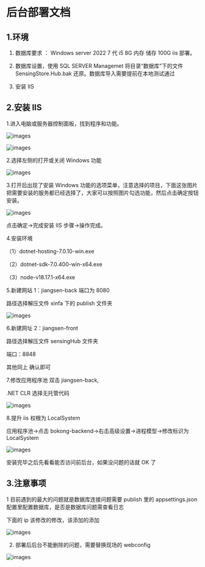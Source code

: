 # 后台部署文档

## 1.环境

1. 数据库要求 ： Windows server 2022 7 代 i5 8G 内存 储存 100G iis 部署。

2. 数据库设置，使用 SQL SERVER Managemet 将目录“数据库”下的文件 SensingStore.Hub.bak 还原。数据库导入需要提前在本地测试通过

3. 安装 IIS

## 2.安装 IIS

1.进入电脑或服务器控制面板，找到程序和功能。

![images](https://sensingstore.oss-cn-shanghai.aliyuncs.com/Troncell/Knowledge/Docs/Centering/images/back/1.png)

![images](https://sensingstore.oss-cn-shanghai.aliyuncs.com/Troncell/Knowledge/Docs/Centering/images/back/2.png)

2.选择左侧的打开或关闭 Windows 功能

![images](https://sensingstore.oss-cn-shanghai.aliyuncs.com/Troncell/Knowledge/Docs/Centering/images/back/3.png)

3.打开后出现了安装 Windows 功能的选项菜单，注意选择的项目，下面这张图片把需要安装的服务都已经选择了，大家可以按照图片勾选功能，然后点击确定按钮安装。

![images](https://sensingstore.oss-cn-shanghai.aliyuncs.com/Troncell/Knowledge/Docs/Centering/images/back/4.png)

点击确定->完成安装 IIS 步骤->操作完成。

4.安装环境

（1）dotnet-hosting-7.0.10-win.exe

（2）dotnet-sdk-7.0.400-win-x64.exe

（3）node-v18.17.1-x64.exe

5.新建网站 1：jiangsen-back 端口为 8080

路径选择解压文件 xinfa 下的 publish 文件夹

![images](https://sensingstore.oss-cn-shanghai.aliyuncs.com/Troncell/Knowledge/Docs/Centering/images/back/5.png)

6.新建网址 2：jiangsen-front

路径选择解压文件 sensingHub 文件夹

端口：8848

其他同上 确认即可

7.修改应用程序池 双击 jiangsen-back,

.NET CLR 选择无托管代码

![images](https://sensingstore.oss-cn-shanghai.aliyuncs.com/Troncell/Knowledge/Docs/Centering/images/back/6.png)

8.提升 iis 权根为 LocalSystem

应用程序池->点击 bokong-backend->右击高级设置->进程模型->修改标识为 LocalSystem

![images](https://sensingstore.oss-cn-shanghai.aliyuncs.com/Troncell/Knowledge/Docs/Centering/images/back/7.png)

安装完毕之后先看看能否访问前后台，如果没问题的话就 OK 了

## 3.注意事项

1 目前遇到的最大的问题就是数据库连接问题需要 publish 里的 appsettings.json 配置里配置数据库，是否是数据库问题需查看日志

下面的 ip 该修改的修改，该添加的添加

![images](https://sensingstore.oss-cn-shanghai.aliyuncs.com/Troncell/Knowledge/Docs/Centering/images/back/8.png)

2. 部署后后台不能删除的问题，需要替换现场的 webconfig

![images](https://sensingstore.oss-cn-shanghai.aliyuncs.com/Troncell/Knowledge/Docs/Centering/images/back/9.png)
